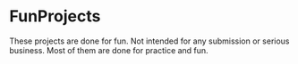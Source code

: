 # FunProjects
These projects are done for fun. Not intended for any submission or serious business. Most of them are done for practice and fun.
